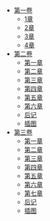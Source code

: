 - [第一卷](/0装备栏的最强剑士%20但是、诅咒装备(可爱)的话能随意装9999个(我的诅咒装备不可能这么可爱)-作者：坂木持丸/第一卷)
  - [1章](/0装备栏的最强剑士%20但是、诅咒装备(可爱)的话能随意装9999个(我的诅咒装备不可能这么可爱)-作者：坂木持丸/第一卷/1章.md)
  - [2章](/0装备栏的最强剑士%20但是、诅咒装备(可爱)的话能随意装9999个(我的诅咒装备不可能这么可爱)-作者：坂木持丸/第一卷/2章.md)
  - [3章](/0装备栏的最强剑士%20但是、诅咒装备(可爱)的话能随意装9999个(我的诅咒装备不可能这么可爱)-作者：坂木持丸/第一卷/3章.md)
  - [4章](/0装备栏的最强剑士%20但是、诅咒装备(可爱)的话能随意装9999个(我的诅咒装备不可能这么可爱)-作者：坂木持丸/第一卷/4章.md)
- [第二卷](/0装备栏的最强剑士%20但是、诅咒装备(可爱)的话能随意装9999个(我的诅咒装备不可能这么可爱)-作者：坂木持丸/第二卷)
  - [第一章](/0装备栏的最强剑士%20但是、诅咒装备(可爱)的话能随意装9999个(我的诅咒装备不可能这么可爱)-作者：坂木持丸/第二卷/第一章.md)
  - [第二章](/0装备栏的最强剑士%20但是、诅咒装备(可爱)的话能随意装9999个(我的诅咒装备不可能这么可爱)-作者：坂木持丸/第二卷/第二章.md)
  - [第三章](/0装备栏的最强剑士%20但是、诅咒装备(可爱)的话能随意装9999个(我的诅咒装备不可能这么可爱)-作者：坂木持丸/第二卷/第三章.md)
  - [第四章](/0装备栏的最强剑士%20但是、诅咒装备(可爱)的话能随意装9999个(我的诅咒装备不可能这么可爱)-作者：坂木持丸/第二卷/第四章.md)
  - [第五章](/0装备栏的最强剑士%20但是、诅咒装备(可爱)的话能随意装9999个(我的诅咒装备不可能这么可爱)-作者：坂木持丸/第二卷/第五章.md)
  - [第六章](/0装备栏的最强剑士%20但是、诅咒装备(可爱)的话能随意装9999个(我的诅咒装备不可能这么可爱)-作者：坂木持丸/第二卷/第六章.md)
  - [后记](/0装备栏的最强剑士%20但是、诅咒装备(可爱)的话能随意装9999个(我的诅咒装备不可能这么可爱)-作者：坂木持丸/第二卷/后记.md)
  - [插图](/0装备栏的最强剑士%20但是、诅咒装备(可爱)的话能随意装9999个(我的诅咒装备不可能这么可爱)-作者：坂木持丸/第二卷/插图.md)
- [第三卷](/0装备栏的最强剑士%20但是、诅咒装备(可爱)的话能随意装9999个(我的诅咒装备不可能这么可爱)-作者：坂木持丸/第三卷)
  - [第一章](/0装备栏的最强剑士%20但是、诅咒装备(可爱)的话能随意装9999个(我的诅咒装备不可能这么可爱)-作者：坂木持丸/第三卷/第一章.md)
  - [第二章](/0装备栏的最强剑士%20但是、诅咒装备(可爱)的话能随意装9999个(我的诅咒装备不可能这么可爱)-作者：坂木持丸/第三卷/第二章.md)
  - [第三章](/0装备栏的最强剑士%20但是、诅咒装备(可爱)的话能随意装9999个(我的诅咒装备不可能这么可爱)-作者：坂木持丸/第三卷/第三章.md)
  - [第四章](/0装备栏的最强剑士%20但是、诅咒装备(可爱)的话能随意装9999个(我的诅咒装备不可能这么可爱)-作者：坂木持丸/第三卷/第四章.md)
  - [第五章](/0装备栏的最强剑士%20但是、诅咒装备(可爱)的话能随意装9999个(我的诅咒装备不可能这么可爱)-作者：坂木持丸/第三卷/第五章.md)
  - [第六章](/0装备栏的最强剑士%20但是、诅咒装备(可爱)的话能随意装9999个(我的诅咒装备不可能这么可爱)-作者：坂木持丸/第三卷/第六章.md)
  - [第七章](/0装备栏的最强剑士%20但是、诅咒装备(可爱)的话能随意装9999个(我的诅咒装备不可能这么可爱)-作者：坂木持丸/第三卷/第七章.md)
  - [后记](/0装备栏的最强剑士%20但是、诅咒装备(可爱)的话能随意装9999个(我的诅咒装备不可能这么可爱)-作者：坂木持丸/第三卷/后记.md)
  - [插图](/0装备栏的最强剑士%20但是、诅咒装备(可爱)的话能随意装9999个(我的诅咒装备不可能这么可爱)-作者：坂木持丸/第三卷/插图.md)

